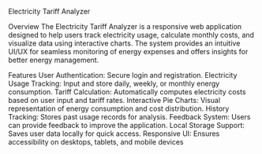 Electricity Tariff Analyzer

Overview
The Electricity Tariff Analyzer is a responsive web application designed to help users track electricity usage, calculate monthly costs, and visualize 
data using interactive charts. The system provides an intuitive UI/UX for seamless monitoring 
of energy expenses and offers insights for better energy management.

Features
User Authentication: Secure login and registration.
Electricity Usage Tracking: Input and store daily, weekly, or monthly energy consumption.
Tariff Calculation: Automatically computes electricity costs based on user input and tariff rates.
Interactive Pie Charts: Visual representation of energy consumption and cost distribution.
History Tracking: Stores past usage records for analysis.
Feedback System: Users can provide feedback to improve the application.
Local Storage Support: Saves user data locally for quick access.
Responsive UI: Ensures accessibility on desktops, tablets, and mobile devices
